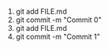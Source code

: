 1. git add FILE.md <br>
2. git commit -m "Commit 0" <br>
3. git add FILE.md <br>
4. git commit -m "Commit 1" <br>
